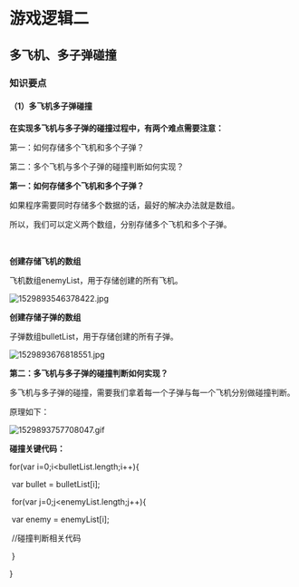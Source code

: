# 游戏逻辑二

## 多飞机、多子弹碰撞

### 知识要点

#### （1）**多飞机多子弹碰撞**

**在实现多飞机与多子弹的碰撞过程中，有两个难点需要注意：**     

第一：如何存储多个飞机和多个子弹？    

第二：多个飞机与多个子弹的碰撞判断如何实现？     





**第一：如何存储多个飞机和多个子弹？**    

如果程序需要同时存储多个数据的话，最好的解决办法就是数组。    

所以，我们可以定义两个数组，分别存储多个飞机和多个子弹。    

​     

**创建存储飞机的数组**    

飞机数组enemyList，用于存储创建的所有飞机。

![1529893546378422.jpg](http://www.yyfun001.com/ueditor/php/upload/image/20180625/1529893546378422.jpg)     



**创建存储子弹的数组**    

子弹数组bulletList，用于存储创建的所有子弹。 

![1529893676818551.jpg](http://www.yyfun001.com/ueditor/php/upload/image/20180625/1529893676818551.jpg)    



   



**第二：多飞机与多子弹的碰撞判断如何实现？**    

多飞机与多子弹的碰撞，需要我们拿着每一个子弹与每一个飞机分别做碰撞判断。



原理如下：

![1529893757708047.gif](http://www.yyfun001.com/ueditor/php/upload/image/20180625/1529893757708047.gif)    



**碰撞关键代码：**    

for(var i=0;i<bulletList.length;i++){    

​    var bullet = bulletList[i];    

​    for(var j=0;j<enemyList.length;j++){    

​       var enemy = enemyList[i];    

​       //碰撞判断相关代码    

​    }    

}    